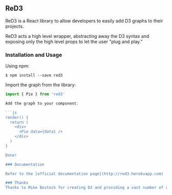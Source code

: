 ## ReD3
ReD3 is a React library to allow developers to easily add D3 graphs to their projects.

ReD3 acts a high level wrapper, abstracting away the D3 syntax and exposing only the high level props to let the user "plug and play."

### Installation and Usage

Using npm:

    $ npm install --save red3

Import the graph from the library:

```js
import { Pie } from 'red3'

Add the graph to your component:

```js
render() {
  return (
    <div>
      <Pie data={data} />
    </div>
  )
}

Done!

### Documentation

Refer to the [official documentation page](http://red3.herokuapp.com) 

### Thanks
Thanks to Mike Bostock for creating D3 and providing a vast number of resources.